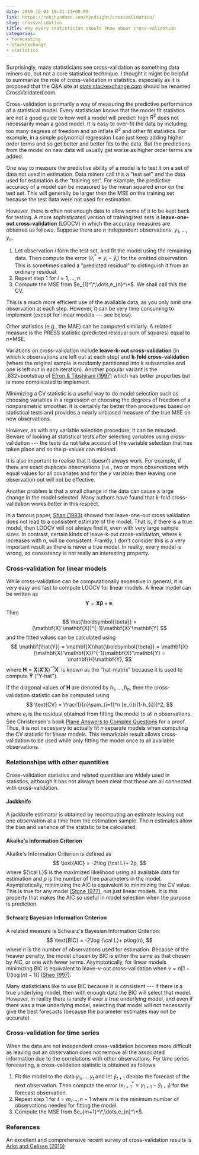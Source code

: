```yaml
---
date: 2010-10-04 10:21:11+00:00
link: https://robjhyndman.com/hyndsight/crossvalidation/
slug: crossvalidation
title: Why every statistician should know about cross-validation
categories:
- forecasting
- StackExchange
- statistics
---
```


Surprisingly, many statisticians see cross-validation as something data miners do, but not a core statistical technique. I thought it might be helpful to summarize the role of cross-validation in statistics, especially as it is proposed that the Q&A site at [stats.stackexchange.com](http://stats.stackexchange.com) should be renamed CrossValidated.com.

Cross-validation is primarily a way of measuring the predictive performance of a statistical model. Every statistician knows that the model fit statistics are not a good guide to how well a model will predict: high $R^2$ does not necessarily mean a good model. It is easy to over-fit the data by including too many degrees of freedom and so inflate $R^2$ and other fit statistics. For example, in a simple polynomial regression I can just keep adding higher order terms and so get better and better fits to the data. But the predictions from the model on new data will usually get worse as higher order terms are added.

One way to measure the predictive ability of a model is to test it on a set of data not used in estimation. Data miners call this a "test set" and the data used for estimation is the "training set". For example, the predictive accuracy of a model can be measured by the mean squared error on the test set. This will generally be larger than the MSE on the training set because the test data were not used for estimation.

However, there is often not enough data to allow some of it to be kept back for testing. A more sophisticated version of training/​test sets is **leave-one-out cross-​​validation** (LOOCV) in which the accuracy measures are obtained as follows. Suppose there are $n$ independent observations, $y_1,\dots,y_n$.

  1. Let observation $i$ form the test set, and fit the model using the remaining data. Then compute the error $(e_{i}^*=y_{i}-\hat{y}_{i})$ for the omitted observation. This is sometimes called a "predicted residual" to distinguish it from an ordinary residual.
  2. Repeat step 1 for $i=1,\dots,n$.
  3. Compute the MSE from $e_{1}^\*,\dots,e_{n}^\*$. We shall call this the CV.

This is a much more efficient use of the available data, as you only omit one observation at each step. However, it can be very time consuming to implement (except for linear models --- see below).

Other statistics (e.g., the MAE) can be computed similarly. A related measure is the PRESS statistic (predicted residual sum of squares) equal to $n\times$MSE.

Variations on cross-validation include **leave-k-out cross-validation** (in which k observations are left out at each step) and **k-fold cross-validation** (where the original sample is randomly partitioned into k subsamples and one is left out in each iteration). Another popular variant is the .632+bootstrap of [Efron & Tibshirani (1997)](http://www.jstor.org/stable/2965703) which has better properties but is more complicated to implement.

Minimizing a CV statistic is a useful way to do model selection such as choosing variables in a regression or choosing the degrees of freedom of a nonparametric smoother. It is certainly far better than procedures based on statistical tests and provides a nearly unbiased measure of the true MSE on new observations.

However, as with any variable selection procedure, it can be misused. Beware of looking at statistical tests after selecting variables using cross-validation --- the tests do not take account of the variable selection that has taken place and so the p-values can mislead.

It is also important to realise that it doesn't always work. For example, if there are exact duplicate observations (i.e., two or more observations with equal values for all covariates and for the $y$ variable) then leaving one observation out will not be effective.

Another problem is that a small change in the data can cause a large change in the model selected. Many authors have found that k-fold cross-validation works better in this respect.

In a famous paper, [Shao (1993)](http://www.jstor.org/stable/2290328) showed that leave-one-out cross validation does not lead to a consistent estimate of the model. That is, if there is a true model, then LOOCV will not always find it, even with very large sample sizes. In contrast, certain kinds of leave-k-out cross-validation, where k increases with n, will be consistent. Frankly, I don't consider this is a very important result as there is never a true model. In reality, every model is wrong, so consistency is not really an interesting property.


### Cross-validation for linear models


While cross-validation can be computationally expensive in general, it is very easy and fast to compute LOOCV for linear models. A linear model can be written as
$$
\mathbf{Y} = \mathbf{X}\boldsymbol{\beta} + \mathbf{e}.
$$
Then
$$
\hat{\boldsymbol{\beta}} = (\mathbf{X}'\mathbf{X})^{-1}\mathbf{X}'\mathbf{Y}
$$
and the fitted values can be calculated using
$$
\mathbf{\hat{Y}} = \mathbf{X}\hat{\boldsymbol{\beta}} = \mathbf{X}(\mathbf{X}'\mathbf{X})^{-1}\mathbf{X}'\mathbf{Y} = \mathbf{H}\mathbf{Y},
$$
where $\mathbf{H} = \mathbf{X}(\mathbf{X}'\mathbf{X})^{-1}\mathbf{X}'$ is known as the "hat-matrix" because it is used to compute $\mathbf{\hat{Y}}$ ("Y-hat").

If the diagonal values of $\mathbf{H}$ are denoted by $h_{1},\dots,h_{n}$, then the cross-validation statistic can be computed using
$$
\text{CV} = \frac{1}{n}\sum_{i=1}^n [e_{i}/(1-h_{i})]^2,
$$
where $e_{i}$ is the residual obtained from fitting the model to all $n$ observations. See Christensen's book [Plane Answers to Complex Questions](http://www.amazon.com/gp/product/0387953612?ie=UTF8&tag=prorobjhyn-20&linkCode=as2&camp=1789&creative=390957&creativeASIN=0387953612) for a proof. Thus, it is not necessary to actually fit $n$ separate models when computing the CV statistic for linear models. This remarkable result allows cross-validation to be used while only fitting the model once to all available observations.


### Relationships with other quantities


Cross-validation statistics and related quantities are widely used in statistics, although it has not always been clear that these are all connected with cross-validation.


#### Jackknife


A jackknife estimator is obtained by recomputing an estimate leaving out one observation at a time from the estimation sample. The $n$ estimates allow the bias and variance of the statistic to be calculated.


#### Akaike's Information Criterion


Akaike's Information Criterion is defined as
$$
\text{AIC} = -2\log {\cal L}+ 2p,
$$
where ${\cal L}$ is the maximized likelihood using all available data for estimation and $p$ is the number of free parameters in the model. Asymptotically, minimizing the AIC is equivalent to minimizing the CV value. This is true for any model [(Stone 1977)](http://www.jstor.org/stable/2984877), not just linear models. It is this property that makes the AIC so useful in model selection when the purpose is prediction.


#### Schwarz Bayesian Information Criterion


A related measure is Schwarz's Bayesian Information Criterion:
$$
\text{BIC} = -2\log {\cal L}+ p\log(n),
$$
where $n$ is the number of observations used for estimation. Because of the heavier penalty, the model chosen by BIC is either the same as that chosen by AIC, or one with fewer terms. Asymptotically, for linear models minimizing BIC is equivalent to leave-$v$-out cross-validation when $v = n[1-1/(\log(n)-1)]$ [(Shao 1997)](http://www3.stat.sinica.edu.tw/statistica/oldpdf/A7n21.pdf).

Many statisticians like to use BIC because it is consistent --- if there is a true underlying model, then with enough data the BIC will select that model. However, in reality there is rarely if ever a true underlying model, and even if there was a true underlying model, selecting that model will not necessarily give the best forecasts (because the parameter estimates may not be accurate).


### Cross-validation for time series


When the data are not independent cross-validation becomes more difficult as leaving out an observation does not remove all the associated information due to the correlations with other observations. For time series forecasting, a cross-validation statistic is obtained as follows

  1. Fit the model to the data $y_1,\dots,y_t$ and let $\hat{y}_{t+1}$ denote the forecast of the next observation. Then compute the error $(e_{t+1}^*=y_{t+1}-\hat{y}_{t+1})$ for the forecast observation.
  2. Repeat step 1 for $t=m,\dots,n-1$ where $m$ is the minimum number of observations needed for fitting the model.
  3. Compute the MSE from $e_{m+1}^\*,\dots,e_{n}^\*$.



### References


An excellent and comprehensive recent survey of cross-validation results is [Arlot and Celisse (2010)](http://dx.doi.org/10.1214/09-SS054)
